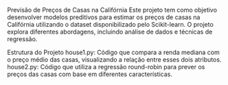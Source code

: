 Previsão de Preços de Casas na Califórnia
Este projeto tem como objetivo desenvolver modelos preditivos para estimar os preços de casas na Califórnia utilizando o dataset disponibilizado pelo Scikit-learn. O projeto explora diferentes abordagens, incluindo análise de dados e técnicas de regressão.

Estrutura do Projeto
house1.py: Código que compara a renda mediana com o preço médio das casas, visualizando a relação entre esses dois atributos.
house2.py: Código que utiliza a regressão round-robin para prever os preços das casas com base em diferentes características.
